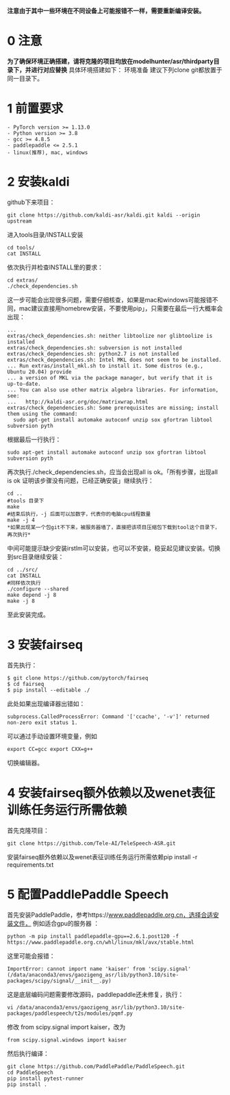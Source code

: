 **注意由于其中一些环境在不同设备上可能报错不一样，需要重新编译安装。**

# 0 注意 
**为了确保环境正确搭建，请将克隆的项目均放在modelhunter/asr/thirdparty目录下，并进行对应替换**
具体环境搭建如下：
环境准备
  建议下列clone git都放置于同一目录下。
# 1 前置要求
    - PyTorch version >= 1.13.0
    - Python version >= 3.8
    - gcc >= 4.8.5
    - paddlepaddle <= 2.5.1
    - linux(推荐), mac, windows
# 2 安装kaldi
github下来项目：

    git clone https://github.com/kaldi-asr/kaldi.git kaldi --origin upstream


进入tools目录/INSTALL安装

    cd tools/
    cat INSTALL

依次执行并检查INSTALL里的要求：

    cd extras/
    ./check_dependencies.sh

这一步可能会出现很多问题，需要仔细核查，如果是mac和windows可能报错不同，mac建议直接用homebrew安装，不要使用pip」，只需要在最后一行大概率会出现：

    ...
    extras/check_dependencies.sh: neither libtoolize nor glibtoolize is installed
    extras/check_dependencies.sh: subversion is not installed
    extras/check_dependencies.sh: python2.7 is not installed
    extras/check_dependencies.sh: Intel MKL does not seem to be installed.
    ... Run extras/install_mkl.sh to install it. Some distros (e.g., Ubuntu 20.04) provide
    ... a version of MKL via the package manager, but verify that it is up-to-date.
    ... You can also use other matrix algebra libraries. For information, see:
    ...   http://kaldi-asr.org/doc/matrixwrap.html
    extras/check_dependencies.sh: Some prerequisites are missing; install them using the command:
      sudo apt-get install automake autoconf unzip sox gfortran libtool subversion pyth

根据最后一行执行：

    sudo apt-get install automake autoconf unzip sox gfortran libtool subversion pyth

再次执行./check_dependencies.sh，应当会出现all is ok。「所有步骤，出现all is ok 证明该步骤没有问题，已经正确安装」继续执行：
    
    cd .. 
    #tools 目录下
    make
    #结束后执行，-j 后面可以加数字，代表你的电脑cpu线程数量
    make -j 4
    *如果出现某一个包git不下来，被服务器墙了，直接把该项目压缩包下载到tool这个目录下，再次执行*

中间可能提示缺少安装irstlm可以安装，也可以不安装，稳妥起见建议安装。切换到src目录继续安装：
      
    cd ../src/
    cat INSTALL 
    #同样依次执行
    ./configure --shared
    make depend -j 8
    make -j 8

至此安装完成。
# 3 安装fairseq
  首先执行：
  
    $ git clone https://github.com/pytorch/fairseq
    $ cd fairseq
    $ pip install --editable ./
  
此处如果出现编译器出错如：

    subprocess.CalledProcessError: Command '['ccache', '-v']' returned non-zero exit status 1.

可以通过手动设置环境变量，例如

    export CC=gcc export CXX=g++

切换编辑器。


# 4 安装fairseq额外依赖以及wenet表征训练任务运行所需依赖
  首先克隆项目：
  
    git clone https://github.com/Tele-AI/TeleSpeech-ASR.git
  
  安装fairseq额外依赖以及wenet表征训练任务运行所需依赖pip install -r requirements.txt
# 5 配置PaddlePaddle Speech
  首先安装PaddlePaddle，参考https://www.paddlepaddle.org.cn，选择合适安装文件，
  例如适合gpu的服务器 ：
    
    python -m pip install paddlepaddle-gpu==2.6.1.post120 -f https://www.paddlepaddle.org.cn/whl/linux/mkl/avx/stable.html
  
  这里可能会报错：
      
    ImportError: cannot import name 'kaiser' from 'scipy.signal' (/data/anaconda3/envs/gaozigeng_asr/lib/python3.10/site-packages/scipy/signal/__init__.py)
  
  这是底层编码问题需要修改源码，paddlepaddle还未修复，执行：
    
    vi /data/anaconda3/envs/gaozigeng_asr/lib/python3.10/site-packages/paddlespeech/t2s/modules/pqmf.py

  修改 from scipy.signal import kaiser，改为
    
    from scipy.signal.windows import kaiser
  
  然后执行编译：
   
    git clone https://github.com/PaddlePaddle/PaddleSpeech.git
    cd PaddleSpeech
    pip install pytest-runner
    pip install .